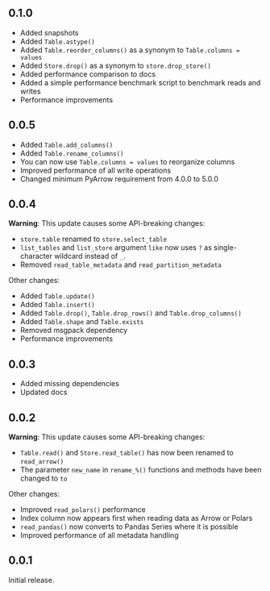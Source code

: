 0.1.0
-----
* Added snapshots
* Added `Table.astype()`
* Added `Table.reorder_columns()` as a synonym to `Table.columns = values`
* Added `Store.drop()` as a synonym to `store.drop_store()`
* Added performance comparison to docs
* Added a simple performance benchmark script to benchmark reads and writes
* Performance improvements

0.0.5
-----
* Added `Table.add_columns()`
* Added `Table.rename_columns()`
* You can now use `Table.columns = values` to reorganize columns
* Improved performance of all write operations
* Changed minimum PyArrow requirement from 4.0.0 to 5.0.0

0.0.4
-----
**Warning**: This update causes some API-breaking changes:
* `store.table` renamed to `store.select_table`
* `list_tables` and `list_store` argument `like` now uses `?` as single-character
  wildcard instead of `_`.
* Removed `read_table_metadata` and `read_partition_metadata`

Other changes:
* Added `Table.update()`
* Added `Table.insert()`
* Added `Table.drop()`, `Table.drop_rows()` and `Table.drop_columns()`
* Added `Table.shape` and `Table.exists`
* Removed msgpack dependency
* Performance improvements

0.0.3
-----
* Added missing dependencies
* Updated docs

0.0.2
-----
**Warning**: This update causes some API-breaking changes:
* `Table.read()` and `Store.read_table()` has now been renamed to `read_arrow()`
* The parameter `new_name` in `rename_%()` functions and methods have been changed to `to`

Other changes:
* Improved `read_polars()` performance
* Index column now appears first when reading data as Arrow or Polars
* `read_pandas()` now converts to Pandas Series where it is possible
* Improved performance of all metadata handling

0.0.1
-----
Initial release.
